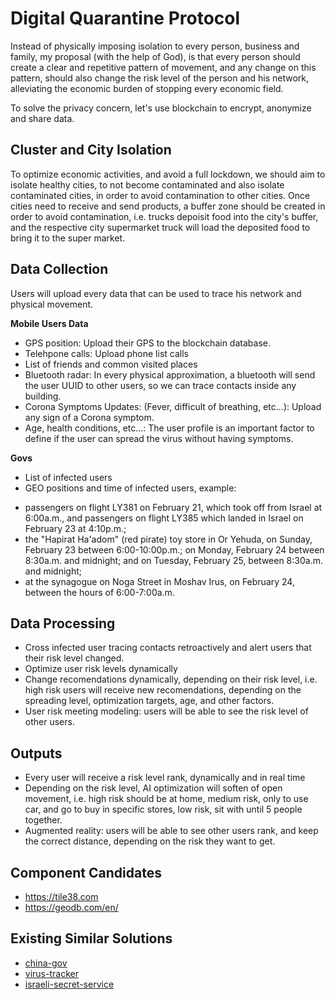 Digital Quarantine Protocol
===========================

Instead of physically imposing isolation to every person, business and family, my proposal (with the help of God), is that every person should create a clear and repetitive pattern of movement, and any change on this pattern, should also change the risk level of the person and his network, alleviating the economic burden of stopping every economic field.

To solve the privacy concern, let's use blockchain to encrypt, anonymize and share data.

## Cluster and City Isolation

To optimize economic activities, and avoid a full lockdown, we should aim to isolate healthy cities, to not become contaminated and also isolate contaminated cities, in order to avoid contamination to other cities. Once cities need to receive and send products, a buffer zone should be created in order to avoid contamination, i.e. trucks depoisit food into the city's buffer, and the respective city supermarket truck will load the deposited food to bring it to the super market.


## Data Collection

Users will upload every data that can be used to trace his network and physical
movement.



**Mobile Users Data**

* GPS position: Upload their GPS to the blockchain database.
* Telehpone calls: Upload phone list calls
* List of friends and common visited places
* Bluetooth radar: In every physical approximation, a bluetooth will send the user UUID to other users, so we can trace contacts inside any building.
* Corona Symptoms Updates: (Fever, difficult of breathing, etc...): Upload any sign of a Corona symptom.
* Age, health conditions, etc...: The user profile is an important factor to define if the user can spread the virus without having symptoms.

**Govs**

* List of infected users
* GEO positions and time of infected users, example:

- passengers on flight LY381 on February 21, which took off from Israel at 6:00a.m., and passengers on flight LY385 which landed in Israel on February 23 at 4:10p.m.;
- the "Hapirat Ha'adom" (red pirate) toy store in Or Yehuda, on Sunday, February 23 between 6:00-10:00p.m.; on Monday, February 24 between 8:30a.m. and midnight; and on Tuesday, February 25, between 8:30a.m. and midnight;
- at the synagogue on Noga Street in Moshav Irus, on February 24, between the hours of 6:00-7:00a.m.



## Data Processing

* Cross infected user tracing contacts retroactively and alert users that their
    risk level changed.
* Optimize user risk levels dynamically
* Change recomendations dynamically, depending on their risk level, i.e. high
    risk users will receive new recomendations, depending on the spreading
    level, optimization targets, age, and other factors.
* User risk meeting modeling: users will be able to see the risk level of other
    users.



## Outputs

* Every user will receive a risk level rank, dynamically and in real time
* Depending on the risk level, AI optimization will soften of open movement,
    i.e. high risk should be at home, medium risk, only to use car, and go to
    buy in specific stores, low risk, sit with until 5 people together.
* Augmented reality: users will be able to see other users rank, and keep the
    correct distance, depending on the risk they want to get.



## Component Candidates

* https://tile38.com
* https://geodb.com/en/



## Existing Similar Solutions

* [china-gov](https://www.businessinsider.com/wuhan-coronavirus-app-where-is-how-dangerous-number-infections-2020-1#the-app-also-lets-you-look-at-a-map-of-deaths-from-the-coronavirus-4)
* [virus-tracker](https://www.jpost.com/Israel-News/New-Israeli-app-to-notify-users-of-potential-coronavirus-exposure-620991)
* [israeli-secret-service](https://latamisrael.com/el-servicio-de-seguridad-de-israel-shabak-utiliza-tecnologia-anti-terrorista-para-combatir-el-coronavirus/)
